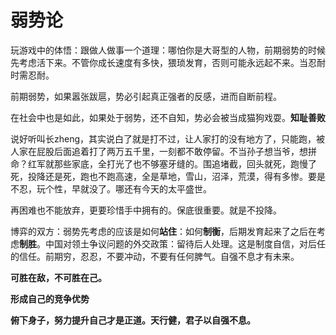 # 弱势论

玩游戏中的体悟：跟做人做事一个道理：哪怕你是大哥型的人物，前期弱势的时候先考虑活下来。不管你成长速度有多快，猥琐发育，否则可能永远起不来。当忍耐时需忍耐。

前期弱势，如果嚣张跋扈，势必引起真正强者的反感，进而自断前程。

在社会中也是如此，如果处于弱势，还不自知，势必会被当成猫狗戏耍。**知耻善败**

说好听叫长zheng，其实说白了就是打不过，让人家打的没有地方了，只能跑，被人家在屁股后面追着打了两万五千里，一刻都不敢停留。不当孙子想当爷，想拼命？红军就那些家底，全打光了也不够塞牙缝的。围追堵截，回头就死，跑慢了死，投降还是死，跑也不跑高速，全是草地，雪山，沼泽，荒漠，得有多惨。要是不忍，玩个性，早就没了。哪还有今天的太平盛世。

再困难也不能放弃，更要珍惜手中拥有的。保底很重要。就是不投降。

博弈的双方：弱势先考虑的应该是如何**站住**：如何**制衡**，后期发育起来了之后在考虑**制胜**。中国对领土争议问题的外交政策：留待后人处理。这是制度自信，对后任的信任。前期穷，忍忍，不要冲动，不要有任何脾气。自强不息才有未来。

**可胜在敌，不可胜在己。**

**形成自己的竞争优势**





**俯下身子，努力提升自己才是正道。天行健，君子以自强不息。**
